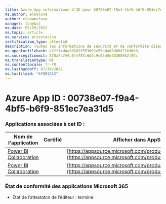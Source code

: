 ```yaml
---
title: Azure App informations d’ID pour 00738e07-f9a4-4bf5-b6f9-851ec7ea31d5
ms.author: elmalova
author: elenamalova
manager: tonybal
ms.date: 07/29/2022
ms.topic: article
ms.service: attestation
certification_type: attested
description: Toutes les informations de sécurité et de conformité disponibles pour 00738e07-f9a4-4bf5-b6f9-851ec7ea31d5.
ms.openlocfilehash: e2ff14d4a8d289f553d92e53ada08d80d22b36d8
ms.sourcegitcommit: 878a7b7e9c6fe787c6dfc9c95d4d46268562f84c
ms.translationtype: MT
ms.contentlocale: fr-FR
ms.lasthandoff: 07/30/2022
ms.locfileid: "67091252"
---
```

# <a name="azure-app-id-00738e07-f9a4-4bf5-b6f9-851ec7ea31d5"></a>Azure App ID : 00738e07-f9a4-4bf5-b6f9-851ec7ea31d5


### <a name="apps-associated-with-this-id"></a>Applications associées à cet ID :
| **Nom de l'application** | **Certifié** | **Afficher dans AppSource** |
|--------------|---------------|-----------------------|
| [Power BI Collaboration](../forward/WA104380739.md) |  | [https://appsource.microsoft.com/product/office/WA104380739](https://appsource.microsoft.com/product/office/WA104380739) |
| [Power BI Collaboration](../forward/WA104381384.md) |  | [https://appsource.microsoft.com/product/office/WA104381384](https://appsource.microsoft.com/product/office/WA104381384) |

### <a name="microsoft-365-app-compliance-status"></a>État de conformité des applications Microsoft 365
- État de l’attestaton de l’éditeur : terminé
